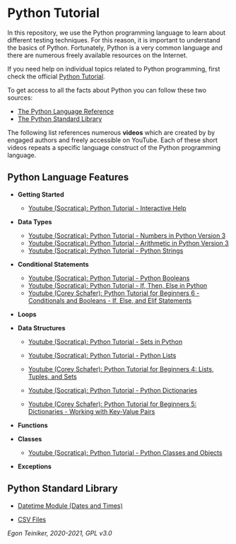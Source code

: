 # Python Tutorial

In this repository, we use the Python programming language to learn about different testing techniques.
For this reason, it is important to understand the basics of Python.
Fortunately, Python is a very common language and there are numerous freely available resources on the Internet.

If you need help on individual topics related to Python programming, first check the official
[Python Tutorial](https://docs.python.org/3/tutorial/index.html).

To get access to all the facts about Python you can follow these two sources:
* [The Python Language Reference](https://docs.python.org/3/reference/index.html)
* [The Python Standard Library](https://docs.python.org/3/library/index.html)

The following list references numerous **videos** which are created by by engaged authors and freely accessible on YouTube.
Each of these short videos repeats a specific language construct of the Python programming language.

## Python Language Features

  * **Getting Started**
      * [Youtube (Socratica):  Python Tutorial - Interactive Help](https://youtu.be/BVXv0-1Rcc8)
      
  * **Data Types** 
      * [Youtube (Socratica): Python Tutorial - Numbers in Python Version 3](https://youtu.be/_87ASgggEg0)
      * [Youtube (Socratica): Python Tutorial - Arithmetic in Python Version 3](https://youtu.be/Aj8FQRIHJSc)
      * [Youtube (Socratica): Python Tutorial - Python Strings](https://youtu.be/iAzShkKzpJo)
  
  * **Conditional Statements** 
      * [Youtube (Socratica): Python Tutorial - Python Booleans](https://youtu.be/9OK32jb_TdI)
      * [Youtube (Socratica): Python Tutorial - If, Then, Else in Python](https://youtu.be/f4KOjWS_KZs)
      * [Youtube (Corey Schafer): Python Tutorial for Beginners 6 - Conditionals and Booleans - If, Else, and Elif Statements](https://youtu.be/DZwmZ8Usvnk)
  
  * **Loops** 
  
  * **Data Structures** 
      * [Youtube (Socratica): Python Tutorial - Sets in Python](https://youtu.be/sBvaPopWOmQ)
      
      * [Youtube (Socratica): Python Tutorial - Python Lists](https://youtu.be/ohCDWZgNIU0)
      * [Youtube (Corey Schafer): Python Tutorial for Beginners 4: Lists, Tuples, and Sets](https://youtu.be/W8KRzm-HUcc) 

      * [Youtube (Socratica): Python Tutorial - Python Dictionaries](https://youtu.be/XCcpzWs-CI4)
      * [Youtube (Corey Schafer): Python Tutorial for Beginners 5: Dictionaries - Working with Key-Value Pairs](https://youtu.be/daefaLgNkw0)

  * **Functions** 
  
  * **Classes**
      * [Youtube (Socratica): Python Tutorial - Python Classes and Objects](https://youtu.be/apACNr7DC_s)

  * **Exceptions**
  
  
## Python Standard Library
  
  * [Datetime Module (Dates and Times)](https://youtu.be/RjMbCUpvIgw)
   
  * [CSV Files](https://youtu.be/Xi52tx6phRU)


*Egon Teiniker, 2020-2021, GPL v3.0*
